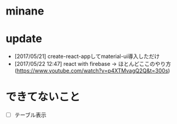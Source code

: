 # minane

# update
- [2017/05/21] create-react-appしてmaterial-ui導入しただけ 
- [2017/05/22 12:47] react with firebase -> ほとんどここのやり方(https://www.youtube.com/watch?v=p4XTMvagQ2Q&t=300s)

# できてないこと
- [ ] テーブル表示
